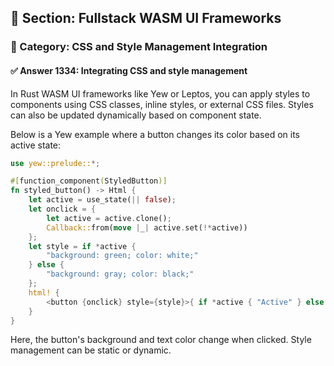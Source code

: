 ## 📘 Section: Fullstack WASM UI Frameworks  
### 🔹 Category: CSS and Style Management Integration  
#### ✅ Answer 1334: Integrating CSS and style management

In Rust WASM UI frameworks like Yew or Leptos, you can apply styles to components using CSS classes, inline styles, or external CSS files. Styles can also be updated dynamically based on component state.

Below is a Yew example where a button changes its color based on its active state:

```rust
use yew::prelude::*;

#[function_component(StyledButton)]
fn styled_button() -> Html {
    let active = use_state(|| false);
    let onclick = {
        let active = active.clone();
        Callback::from(move |_| active.set(!*active))
    };
    let style = if *active {
        "background: green; color: white;"
    } else {
        "background: gray; color: black;"
    };
    html! {
        <button {onclick} style={style}>{ if *active { "Active" } else { "Inactive" } }</button>
    }
}
```

Here, the button's background and text color change when clicked. Style management can be static or dynamic.
